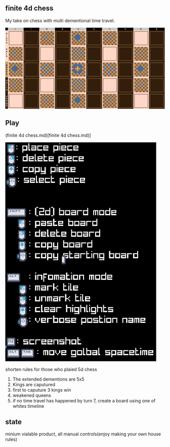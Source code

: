 ## finite 4d chess

My take on chess with multi dementional time travel.

![horseymoves.png](horseymoves.png)

## Play

(finite 4d chess.md)[finite 4d chess.md)]

![controls.png](controls.png)

shorten rules for those who plaied 5d chess

1. The extended dementions are 5x5
2. Kings are caputured
3. first to caputure 3 kings win
4. weakened queens
5. if no time travel has happened by turn 7, create a board using one of whites timeline

## state

minium vialable product, all manual controls(enjoy making your own house rules)